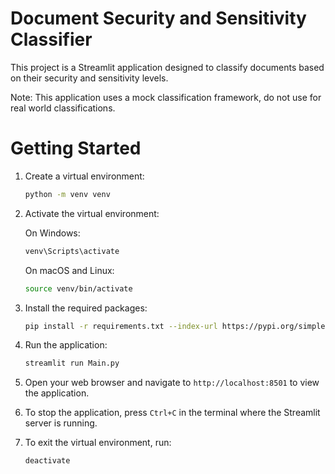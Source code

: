 # Document Security and Sensitivity Classifier

This project is a Streamlit application designed to classify documents based on their security and sensitivity levels.

Note: This application uses a mock classification framework, do not use for real world classifications.

# Getting Started

1. Create a virtual environment:

   ```bash
   python -m venv venv
   ```

2. Activate the virtual environment:

   On Windows:

   ```bash
   venv\Scripts\activate
   ```

   On macOS and Linux:

   ```bash
   source venv/bin/activate
   ```

3. Install the required packages:
   ```bash
   pip install -r requirements.txt --index-url https://pypi.org/simple
   ```
4. Run the application:
   ```bash
   streamlit run Main.py
   ```
5. Open your web browser and navigate to `http://localhost:8501` to view the application.

6. To stop the application, press `Ctrl+C` in the terminal where the Streamlit server is running.

7. To exit the virtual environment, run:
   ```bash
   deactivate
   ```
